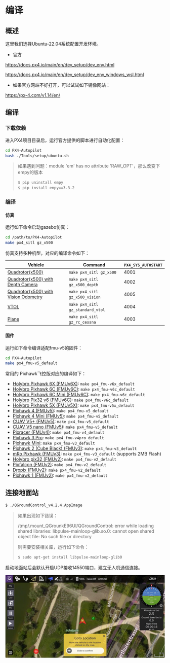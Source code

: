 # 编译

## 概述

这里我们选择Ubuntu-22.04系统配置开发环境。

- 官方

https://docs.px4.io/main/en/dev_setup/dev_env.html

https://docs.px4.io/main/en/dev_setup/dev_env_windows_wsl.html

- 如果官方网站不好打开，可以试试如下镜像网站：

https://px-4.com/v1.14/en/

## 编译

### 下载依赖

进入PX4项目目录后，运行官方提供的脚本进行自动化配置：

```bash
cd PX4-Autopilot
bash ./Tools/setup/ubuntu.sh
```

>  如果遇到问题：module 'em' has no attribute 'RAW_OPT'，那么改变下empy的版本
>
> ```bash
> $ pip uninstall empy
> $ pip install empy==3.3.2
> ```



### 编译

#### 仿真

运行如下命令启动gazebo仿真：

```bash
cd /path/to/PX4-Autopilot
make px4_sitl gz_x500
```

仿真支持多种机型，对应的编译命令如下：

| Vehicle                                                      | Command                          | `PX4_SYS_AUTOSTART` |
| ------------------------------------------------------------ | -------------------------------- | ------------------- |
| [Quadrotor(x500)](https://px-4.com/v1.14/en/sim_gazebo_gz/gazebo_vehicles.html#x500-quadrotor) | `make px4_sitl gz_x500`          | 4001                |
| [Quadrotor(x500) with Depth Camera](https://px-4.com/v1.14/en/sim_gazebo_gz/gazebo_vehicles.html#x500-quadrotor-with-depth-camera) | `make px4_sitl gz_x500_depth`    | 4002                |
| [Quadrotor(x500) with Vision Odometry](https://px-4.com/v1.14/en/sim_gazebo_gz/gazebo_vehicles.html#x500-quadrotor-with-visual-odometry) | `make px4_sitl gz_x500_vision`   | 4005                |
| [VTOL](https://px-4.com/v1.14/en/sim_gazebo_gz/gazebo_vehicles.html#standard-vtol) | `make px4_sitl gz_standard_vtol` | 4004                |
| [Plane](https://px-4.com/v1.14/en/sim_gazebo_gz/gazebo_vehicles.html#rc-cessna) | `make px4_sitl gz_rc_cessna`     | 4003                |

#### 固件

运行如下命令编译适配fmu-v5的固件：

```bash
cd PX4-Autopilot
make px4_fmu-v5_default
```

常用的 Pixhawk飞控版对应的编译如下：

- [Holybro Pixhawk 6X (FMUv6X)](https://px-4.com/v1.14/en/flight_controller/pixhawk6x.html): `make px4_fmu-v6x_default`
- [Holybro Pixhawk 6C (FMUv6C)](https://px-4.com/v1.14/en/flight_controller/pixhawk6c.html): `make px4_fmu-v6c_default`
- [Holybro Pixhawk 6C Mini (FMUv6C)](https://px-4.com/v1.14/en/flight_controller/pixhawk6c_mini.html): `make px4_fmu-v6c_default`
- [Holybro Pix32 v6 (FMUv6C)](https://px-4.com/v1.14/en/flight_controller/holybro_pix32_v6.html): `make px4_fmu-v6c_default`
- [Holybro Pixhawk 5X (FMUv5X)](https://px-4.com/v1.14/en/flight_controller/pixhawk5x.html): `make px4_fmu-v5x_default`
- [Pixhawk 4 (FMUv5)](https://px-4.com/v1.14/en/flight_controller/pixhawk4.html): `make px4_fmu-v5_default`
- [Pixhawk 4 Mini (FMUv5)](https://px-4.com/v1.14/en/flight_controller/pixhawk4_mini.html): `make px4_fmu-v5_default`
- [CUAV V5+ (FMUv5)](https://px-4.com/v1.14/en/flight_controller/cuav_v5_plus.html): `make px4_fmu-v5_default`
- [CUAV V5 nano (FMUv5)](https://px-4.com/v1.14/en/flight_controller/cuav_v5_nano.html): `make px4_fmu-v5_default`
- [Pixracer (FMUv4)](https://px-4.com/v1.14/en/flight_controller/pixracer.html): `make px4_fmu-v4_default`
- [Pixhawk 3 Pro](https://px-4.com/v1.14/en/flight_controller/pixhawk3_pro.html): `make px4_fmu-v4pro_default`
- [Pixhawk Mini](https://px-4.com/v1.14/en/flight_controller/pixhawk_mini.html): `make px4_fmu-v3_default`
- [Pixhawk 2 (Cube Black) (FMUv3)](https://px-4.com/v1.14/en/flight_controller/pixhawk-2.html): `make px4_fmu-v3_default`
- [mRo Pixhawk (FMUv3)](https://px-4.com/v1.14/en/flight_controller/mro_pixhawk.html): `make px4_fmu-v3_default` (supports 2MB Flash)
- [Holybro pix32 (FMUv2)](https://px-4.com/v1.14/en/flight_controller/holybro_pix32.html): `make px4_fmu-v2_default`
- [Pixfalcon (FMUv2)](https://px-4.com/v1.14/en/flight_controller/pixfalcon.html): `make px4_fmu-v2_default`
- [Dropix (FMUv2)](https://px-4.com/v1.14/en/flight_controller/dropix.html): `make px4_fmu-v2_default`
- [Pixhawk 1 (FMUv2)](https://px-4.com/v1.14/en/flight_controller/pixhawk.html): `make px4_fmu-v2_default`

## 连接地面站

```bash
$ ./QGroundControl_v4.2.4.AppImage
```

> 如果出现如下错误：
>
> /tmp/.mount_QGrounkE96Ul/QGroundControl: error while loading shared libraries: libpulse-mainloop-glib.so.0: cannot open shared object file: No such file or directory
>
> 则需要安装相关库，运行如下命令：
>
> ```bash
> $ sudo apt-get install libpulse-mainloop-glib0
> ```
>

启动地面站后会默认开启UDP接收14550端口，建立无人机通信连接。

![image-20240823230014725](imgs/image-20240823230014725.png)
